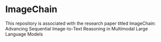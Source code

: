# ImageChain
This repository is associated with the research paper titled ImageChain: Advancing Sequential Image-to-Text Reasoning in Multimodal Large Language Models
